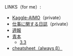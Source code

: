 LINKS（for me）:

- [Kaggle-AIMO](https://github.com/shirakurak/kaggle-ai-mathematical-olympiad-progress-prize-1)（private）
- [仕事に関する日誌](https://github.com/shirakurak/wced_kiloque/issues/53)（private）
- [週報](https://github.com/shirakurak/pipe/blob/main/09_Kaggle/Kaggle%E9%83%A8/%E9%80%B1%E5%A0%B1.md)
- [青本](https://github.com/shirakurak/pipe/tree/main/09_Kaggle/Kaggle%E9%83%A8/%E9%9D%92%E6%9C%AC)
  - [3.3](https://github.com/shirakurak/wced_kiloque/blob/master/%E9%9D%92%E6%9C%AC/3_3.md)
- [cheatsheet（always β）](https://github.com/shirakurak/pipe/blob/main/08_cheatsheet/README.md)
